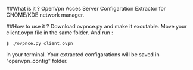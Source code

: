 ##What is it ?
OpenVpn Acces Server Configaration Extractor for GNOME/KDE network manager.

##How to use it ?
Download ovpnce.py and make it excutable. Move your client.ovpn file in the
same folder.
And run :

    
    $ ./ovpnce.py client.ovpn
    
in your terminal. Your extracted configarations will be saved in "openvpn_config" folder.
